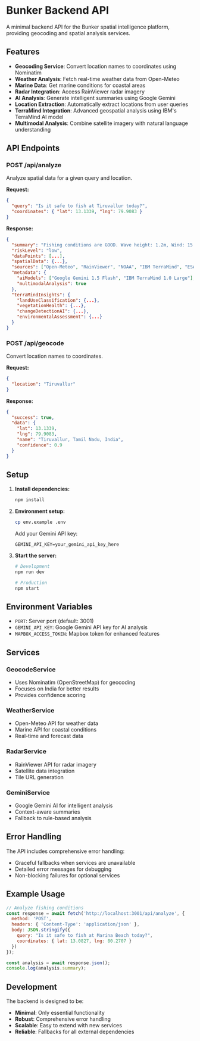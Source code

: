# Bunker Backend API

A minimal backend API for the Bunker spatial intelligence platform, providing geocoding and spatial analysis services.

## Features

- **Geocoding Service**: Convert location names to coordinates using Nominatim
- **Weather Analysis**: Fetch real-time weather data from Open-Meteo
- **Marine Data**: Get marine conditions for coastal areas
- **Radar Integration**: Access RainViewer radar imagery
- **AI Analysis**: Generate intelligent summaries using Google Gemini
- **Location Extraction**: Automatically extract locations from user queries
- **TerraMind Integration**: Advanced geospatial analysis using IBM's TerraMind AI model
- **Multimodal Analysis**: Combine satellite imagery with natural language understanding

## API Endpoints

### POST /api/analyze
Analyze spatial data for a given query and location.

**Request:**
```json
{
  "query": "Is it safe to fish at Tiruvallur today?",
  "coordinates": { "lat": 13.1339, "lng": 79.9083 }
}
```

**Response:**
```json
{
  "summary": "Fishing conditions are GOOD. Wave height: 1.2m, Wind: 15 km/h...",
  "riskLevel": "low",
  "dataPoints": [...],
  "spatialData": {...},
  "sources": ["Open-Meteo", "RainViewer", "NOAA", "IBM TerraMind", "ESA Copernicus AI"],
  "metadata": {
    "aiModels": ["Google Gemini 1.5 Flash", "IBM TerraMind 1.0 Large"],
    "multimodalAnalysis": true
  },
  "terraMindInsights": {
    "landUseClassification": {...},
    "vegetationHealth": {...},
    "changeDetectionAI": {...},
    "environmentalAssessment": {...}
  }
}
```

### POST /api/geocode
Convert location names to coordinates.

**Request:**
```json
{
  "location": "Tiruvallur"
}
```

**Response:**
```json
{
  "success": true,
  "data": {
    "lat": 13.1339,
    "lng": 79.9083,
    "name": "Tiruvallur, Tamil Nadu, India",
    "confidence": 0.9
  }
}
```

## Setup

1. **Install dependencies:**
   ```bash
   npm install
   ```

2. **Environment setup:**
   ```bash
   cp env.example .env
   ```
   
   Add your Gemini API key:
   ```
   GEMINI_API_KEY=your_gemini_api_key_here
   ```

3. **Start the server:**
   ```bash
   # Development
   npm run dev
   
   # Production
   npm start
   ```

## Environment Variables

- `PORT`: Server port (default: 3001)
- `GEMINI_API_KEY`: Google Gemini API key for AI analysis
- `MAPBOX_ACCESS_TOKEN`: Mapbox token for enhanced features

## Services

### GeocodeService
- Uses Nominatim (OpenStreetMap) for geocoding
- Focuses on India for better results
- Provides confidence scoring

### WeatherService
- Open-Meteo API for weather data
- Marine API for coastal conditions
- Real-time and forecast data

### RadarService
- RainViewer API for radar imagery
- Satellite data integration
- Tile URL generation

### GeminiService
- Google Gemini AI for intelligent analysis
- Context-aware summaries
- Fallback to rule-based analysis

## Error Handling

The API includes comprehensive error handling:
- Graceful fallbacks when services are unavailable
- Detailed error messages for debugging
- Non-blocking failures for optional services

## Example Usage

```javascript
// Analyze fishing conditions
const response = await fetch('http://localhost:3001/api/analyze', {
  method: 'POST',
  headers: { 'Content-Type': 'application/json' },
  body: JSON.stringify({
    query: "Is it safe to fish at Marina Beach today?",
    coordinates: { lat: 13.0827, lng: 80.2707 }
  })
});

const analysis = await response.json();
console.log(analysis.summary);
```

## Development

The backend is designed to be:
- **Minimal**: Only essential functionality
- **Robust**: Comprehensive error handling
- **Scalable**: Easy to extend with new services
- **Reliable**: Fallbacks for all external dependencies
